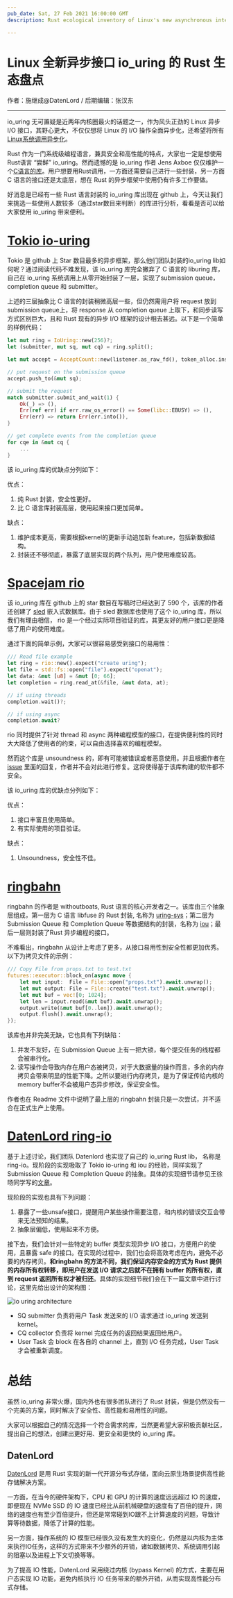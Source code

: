 ```yaml
---
pub_date: Sat, 27 Feb 2021 16:00:00 GMT
description: Rust ecological inventory of Linux's new asynchronous interface io_uring

---
```


# Linux 全新异步接口 io_uring 的 Rust 生态盘点

作者：施继成@DatenLord / 后期编辑：张汉东

-----

io_uring 无可置疑是近两年内核圈最火的话题之一，作为风头正劲的 Linux 异步 I/O 接口，其野心更大，不仅仅想将 Linux 的 I/O 操作全面异步化，还希望将所有[Linux系统调用异步化](https://lwn.net/Articles/810414/)。

Rust 作为一门系统级编程语言，兼具安全和高性能的特点，大家也一定是想使用Rust语言 “尝鲜” io_uring。然而遗憾的是 io_uring 作者 Jens Axboe 仅仅维护一个[C语言的库](https://github.com/axboe/liburing)。用户想要用Rust调用，一方面还需要自己进行一些封装，另一方面 C 语言的接口还是太底层，想在 Rust 的异步框架中使用仍有许多工作要做。

好消息是已经有一些 Rust 语言封装的 io_uring 库出现在 github 上，今天让我们来挑选一些使用人数较多（通过star数目来判断）的库进行分析，看看是否可以给大家使用 io_uring 带来便利。

# [Tokio io-uring](https://github.com/tokio-rs/io-uring)
Tokio 是 github 上 Star 数目最多的异步框架，那么他们团队封装的io_uring lib如何呢？通过阅读代码不难发现，该 io_uring 库完全撇弃了 C 语言的 liburing 库，自己在 io_uring 系统调用上从零开始封装了一层，实现了submission queue，completion queue 和 submitter。

上述的三层抽象比 C 语言的封装稍微高层一些，但仍然需用户将 request 放到submission queue上，将 response 从 completion queue 上取下，和同步读写方式区别巨大，且和 Rust 现有的异步 I/O 框架的设计相去甚远。以下是一个简单的样例代码：

```rust
let mut ring = IoUring::new(256)?;
let (submitter, mut sq, mut cq) = ring.split();

let mut accept = AcceptCount::new(listener.as_raw_fd(), token_alloc.insert(Token::Accept), 3);

// put request on the submission queue
accept.push_to(&mut sq);

// submit the request
match submitter.submit_and_wait(1) {
    Ok(_) => (),
    Err(ref err) if err.raw_os_error() == Some(libc::EBUSY) => (),
    Err(err) => return Err(err.into()),
}

// get complete events from the completion queue
for cqe in &mut cq {
    ...
}
```
该 io_uring 库的优缺点分列如下：

优点：

1. 纯 Rust 封装，安全性更好。
2. 比 C 语言库封装高层，使用起来接口更加简单。

缺点：

1. 维护成本更高，需要根据kernel的更新手动追加新 feature，包括新数据结构。
2. 封装还不够彻底，暴露了底层实现的两个队列，用户使用难度较高。

# [Spacejam rio](https://github.com/spacejam/rio)
该 io_uring 库在 github 上的 star 数目在写稿时已经达到了 590 个，该库的作者还创建了 [sled](https://github.com/spacejam/sled) 嵌入式数据库。由于 sled 数据库也使用了这个 io_uring 库，所以我们有理由相信， rio 是一个经过实际项目验证的库，其更友好的用户接口更是降低了用户的使用难度。

通过下面的简单示例，大家可以很容易感受到接口的易用性：

```rust
/// Read file example
let ring = rio::new().expect("create uring");
let file = std::fs::open("file").expect("openat");
let data: &mut [u8] = &mut [0; 66];
let completion = ring.read_at(&file, &mut data, at);

// if using threads
completion.wait()?;

// if using async
completion.await?
```
rio 同时提供了针对 thread 和 async 两种编程模型的接口，在提供便利性的同时大大降低了使用者的约束，可以自由选择喜欢的编程模型。

然而这个库是 unsoundness 的，即有可能被错误或者恶意使用。并且根据作者在 [issue](https://github.com/spacejam/rio/issues/25) 里面的回复，作者并不会对此进行修复。这将使得基于该库构建的软件都不安全。

该 io_uring 库的优缺点分列如下：

优点：

1. 接口丰富且使用简单。
2. 有实际使用的项目验证。

缺点：

1. Unsoundness，安全性不佳。

# [ringbahn](https://github.com/ringbahn/ringbahn)

ringbahn 的作者是 withoutboats, Rust 语言的核心开发者之一。该库由三个抽象层组成，第一层为 C 语言 libfuse 的 Rust 封装, 名称为 [uring-sys](https://github.com/ringbahn/uring-sys)；第二层为 Submission Queue 和 Completion Queue 等数据结构的封装，名称为 [iou](https://github.com/ringbahn/iou)；最后一层则封装了Rust 异步编程的接口。

不难看出，ringbahn 从设计上考虑了更多，从接口易用性到安全性都更加优秀。以下为拷贝文件的示例：

```rust
/// Copy File from props.txt to test.txt
futures::executor::block_on(async move {
    let mut input:  File = File::open("props.txt").await.unwrap();
    let mut output: File = File::create("test.txt").await.unwrap();
    let mut buf = vec![0; 1024];
    let len = input.read(&mut buf).await.unwrap();
    output.write(&mut buf[0..len]).await.unwrap();
    output.flush().await.unwrap();
});

```

该库也并非完美无缺，它也具有下列缺陷：

1. 并发不友好，在 Submission Queue 上有一把大锁，每个提交任务的线程都会被串行化。
2. 读写操作会导致内存在用户态被拷贝，对于大数据量的操作而言，多余的内存拷贝会带来明显的性能下降。之所以要进行内存拷贝，是为了保证传给内核的memory buffer不会被用户态异步修改，保证安全性。

作者也在 Readme 文件中说明了最上层的 ringbahn 封装只是一次尝试，并不适合在正式生产上使用。

# [DatenLord ring-io](https://github.com/datenlord/ring-io/tree/dev)

基于上述讨论，我们团队 Datenlord 也实现了自己的 io_uring Rust lib， 名称是 ring-io。现阶段的实现吸取了 Tokio io-uring 和 iou 的经验，同样实现了Submission Queue 和 Completion Queue 的抽象。具体的实现细节请参见王徐旸同学写的[文章](https://rustmagazine.github.io/rust_magazine_2021/chapter_1/io_uring_and_rust.html)。

现阶段的实现也具有下列问题：

1. 暴露了一些unsafe接口，提醒用户某些操作需要注意，和内核的错误交互会带来无法预知的结果。
2. 抽象层偏低，使用起来不方便。

接下去，我们会针对一些特定的 buffer 类型实现异步 I/O 接口，方便用户的使用，且暴露 safe 的接口。在实现的过程中，我们也会将高效考虑在内，避免不必要的内存拷贝。__和ringbahn 的方法不同，我们保证内存安全的方式为 Rust 提供的内存所有权转移，即用户在发送 I/O 请求之后就不在拥有 buffer 的所有权，直到 request 返回所有权才被归还__。具体的实现细节我们会在下一篇文章中进行讨论，这里先给出设计的架构图：

![io uring architecture](./io_uring_intro/io_uring_arch.jpeg)

- SQ submitter 负责将用户 Task 发送来的 I/O 请求通过 io_uring 发送到 kernel。
- CQ collector 负责将 kernel 完成任务的返回结果返回给用户。
- User Task 会 block 在各自的 channel 上，直到 I/O 任务完成，User Task 才会被重新调度。

# 总结
虽然 io_uring 非常火爆，国内外也有很多团队进行了 Rust 封装，但是仍然没有一个完美的方案，同时解决了安全性、高性能和易用性的问题。

大家可以根据自己的情况选择一个符合需求的库，当然更希望大家积极贡献社区，提出自己的想法，创建出更好用、更安全和更快的 io_uring 库。

## DatenLord

[DatenLord](https://github.com/datenlord/datenlord)  是用 Rust 实现的新一代开源分布式存储，面向云原生场景提供高性能存储解决方案。

一方面，在当今的硬件架构下，CPU 和 GPU 的计算的速度远远超过 IO 的速度，即便现在 NVMe SSD 的 IO 速度已经比从前机械硬盘的速度有了百倍的提升，网络的速度也有至少百倍提升，但还是常常碰到IO跟不上计算速度的问题，导致计算等待数据，降低了计算的性能。

另一方面，操作系统的 IO 模型已经很久没有发生大的变化，仍然是以内核为主体来执行IO任务，这样的方式带来不少额外的开销，诸如数据拷贝、系统调用引起的阻塞以及进程上下文切换等等。

为了提高 IO 性能，DatenLord 采用绕过内核 (bypass Kernel) 的方式，主要在用户态实现 IO 功能，避免内核执行 IO 任务带来的额外开销，从而实现高性能分布式存储。
